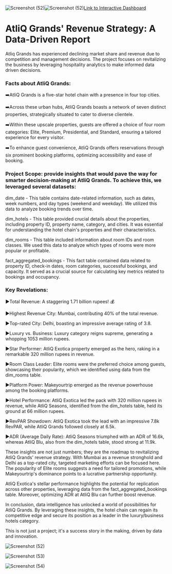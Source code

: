 ![Screenshot (52)](https://github.com/bandana-kumari0/Hospitality-Domain/assets/84391573/a9a467bd-9809-49cd-9f63-75d8e977f20d)![Screenshot (52)](https://github.com/bandana-kumari0/Hospitality-Domain/assets/84391573/ceb76a5e-e1a3-4032-bc21-b619108eadcc)[Link to Interactive Dashboard](https://app.powerbi.com/view?r=eyJrIjoiNzBkNzIwOGYtYThkMC00ZDc5LWJkNzUtYzNhZWRhZjI2YzQzIiwidCI6ImM2ZTU0OWIzLTVmNDUtNDAzMi1hYWU5LWQ0MjQ0ZGM1YjJjNCJ9
)

# AtliQ Grands' Revenue Strategy: A Data-Driven Report
Atliq Grands has experienced declining market share and revenue due to competition and management decisions. The project focuses on revitalizing the business by leveraging hospitality analytics to make informed data driven decisions.

### Facts about AtliQ Grands:

➡️AtliQ Grands is a five-star hotel chain with a presence in four top cities.

➡️Across these urban hubs, AtliQ Grands boasts a network of seven distinct properties, strategically situated to cater to diverse clientele.

➡️Within these upscale properties, guests are offered a choice of four room categories: Elite, Premium, Presidential, and Standard, ensuring a tailored experience for every visitor.

➡️To enhance guest convenience, AtliQ Grands offers reservations through six prominent booking platforms, optimizing accessibility and ease of booking.

### Project Scope: provide insights that would pave the way for smarter decision-making at AtliQ Grands. To achieve this, we leveraged several datasets:

dim_date - This table contains date-related information, such as dates, week numbers, and day types (weekend and weekday). We utilized this data to analyze booking trends over time.

dim_hotels - This table provided crucial details about the properties, including property ID, property name, category, and cities. It was essential for understanding the hotel chain's properties and their characteristics.

dim_rooms - This table included information about room IDs and room classes. We used this data to analyze which types of rooms were more popular or profitable.

fact_aggregated_bookings - This fact table contained data related to property ID, check-in dates, room categories, successful bookings, and capacity. It served as a crucial source for calculating key metrics related to bookings and occupancy.

### Key Revelations:

▶Total Revenue: A staggering 1.71 billion rupees! 💰

▶Highest Revenue City: Mumbai, contributing 40% of the total revenue.

▶Top-rated City: Delhi, boasting an impressive average rating of 3.8.

▶Luxury vs. Business: Luxury category reigns supreme, generating a whopping 1053 million rupees.

▶Star Performer: AtliQ Exotica property emerged as the hero, raking in a remarkable 320 million rupees in revenue.

▶Room Class Leader: Elite rooms were the preferred choice among guests, showcasing their popularity, which we identified using data from the dim_rooms table.

▶Platform Power: Makeyourtrip emerged as the revenue powerhouse among the booking platforms.

▶Hotel Performance: AtliQ Exotica led the pack with 320 million rupees in revenue, while AtliQ Seasons, identified from the dim_hotels table, held its ground at 66 million rupees.

▶RevPAR Showdown: AtliQ Exotica took the lead with an impressive 7.8k RevPAR, while AtliQ Grands followed closely at 6.5k.

▶ADR (Average Daily Rate): AtliQ Seasons triumphed with an ADR of 16.6k, whereas AtliQ Blu, also from the dim_hotels table, stood strong at 11.9k.

These insights are not just numbers; they are the roadmap to revitalizing AtliQ Grands' revenue strategy. With Mumbai as a revenue stronghold and Delhi as a top-rated city, targeted marketing efforts can be focused here. The popularity of Elite rooms suggests a need for tailored promotions, while Makeyourtrip's dominance points to a lucrative partnership opportunity.

AtliQ Exotica's stellar performance highlights the potential for replication across other properties, leveraging data from the fact_aggregated_bookings table. Moreover, optimizing ADR at AtliQ Blu can further boost revenue.

In conclusion, data intelligence has unlocked a world of possibilities for AtliQ Grands. By leveraging these insights, the hotel chain can regain its competitive edge and secure its position as a leader in the luxury/business hotels category.

This is not just a project; it's a success story in the making, driven by data and innovation.


![Screenshot (52)](https://github.com/bandana-kumari0/Hospitality-Domain/assets/84391573/b388dfe4-b21e-4055-8e03-f553c294de88)



![Screenshot (53)](https://github.com/bandana-kumari0/Hospitality-Domain/assets/84391573/9814a2f6-715c-4f95-b228-bc9a11436022)


![Screenshot (54)](https://github.com/bandana-kumari0/Hospitality-Domain/assets/84391573/9a595731-d0da-4624-8ae0-819ed171c3f5)


